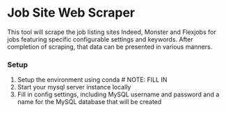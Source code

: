 # Job Site Web Scraper
This tool will scrape the job listing sites Indeed, Monster and Flexjobs for jobs featuring specific configurable settings and keywords. After completion of scraping, that data can be presented in various manners.

### Setup
1. Setup the environment using conda # NOTE: FILL IN
2. Start your mysql server instance locally
3. Fill in config settings, including MySQL username and password and a name for the MySQL database that will be created
